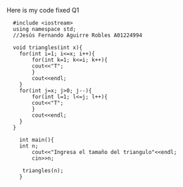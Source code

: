Here is my code fixed
Q1

      #include <iostream>
      using namespace std;
      //Jesús Fernando Aguirre Robles A01224994
      
      void triangles(int x){
      	for(int i=1; i<=x; i++){
      		for(int k=1; k<=i; k++){
      		cout<<"T";
      		}
      		cout<<endl;
      	}
      	for(int j=x; j>0; j--){
      		for(int l=1; l<=j; l++){
      		cout<<"T";
      		}
      		cout<<endl;
      	}
      }
      	
      	int main(){
      	int n;
      	 	cout<<"Ingresa el tamaño del triangulo"<<endl;
      	 	cin>>n;
      	 
      	 triangles(n);
      	}
